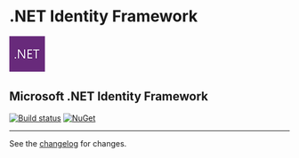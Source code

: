 # .NET Identity Framework

![logo](src/.editoricon.png)

## Microsoft .NET Identity Framework

[![Build status](https://ci.appveyor.com/api/projects/status/rk513ceor92ocdfc?svg=true)](https://ci.appveyor.com/project/ennerperez/identity-framework)
[![NuGet](http://img.shields.io/nuget/v/Identity.Framework.svg)](https://www.nuget.org/packages/Identity.Framework/)

---------------------------------------

See the [changelog](CHANGELOG.md) for changes.

